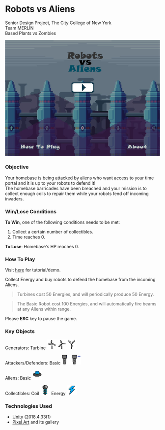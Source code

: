# Robots vs Aliens
Senior Design Project, The City College of New York<br/>
Team MERLIN<br/>
Based Plants vs Zombies

![Robots vs Aliens](https://github.com/alexxg98/Robots-vs-Aliens/blob/main/src/images/StartScreen.JPG)

### Objective
Your homebase is being attacked by aliens who want access to your time portal and it is up to your robots to defend it!<br/>
The homebase barricades have been breached and your mission is to collect enough coils to repair them while your robots fend off incoming invaders.

### Win/Lose Conditions
<b>To Win</b>, one of the following conditions needs to be met:
1) Collect a certain number of collectibles.
2) Time reaches 0.

<b>To Lose</b>: Homebase's HP reaches 0.

### How To Play
Visit [here](https://alexxg98.github.io/Robots-vs-Aliens/) for tutorial/demo.

Collect Energy and buy robots to defend the homebase from the incoming Aliens.

>Turbines cost 50 Energies, and will periodically produce 50 Energy.

>The Basic Robot cost 100 Energies, and will automatically fire beams at any Aliens within range.

Please <b>ESC</b> key to pause the game.

### Key Objects
Generators: Turbine ![Energy Turbine](https://github.com/alexxg98/SD_FinalProject/blob/main/Assets/PowerPlant.png)

Attackers/Defenders: Basic ![Basic Robot](https://github.com/alexxg98/SD_FinalProject/blob/main/Assets/Robot.png)

Aliens: Basic ![Basic Alien](https://github.com/alexxg98/SD_FinalProject/blob/main/Assets/Alien.png)

Collectibles: Coil ![Coil](https://github.com/alexxg98/SD_FinalProject/blob/main/Assets/Coil.png)
Energy ![Energy](https://github.com/alexxg98/SD_FinalProject/blob/main/Assets/Energy.png)

### Technologies Used
* [Unity](https://unity.com/download) (2018.4.33f1)
* [Pixel Art](https://www.pixilart.com/) and its gallery


